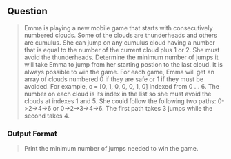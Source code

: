 ## Question
> Emma is playing a new mobile game that starts with consecutively numbered clouds. Some of the clouds are thunderheads and others are cumulus. She can jump on any cumulus cloud having a number that is equal to the number of the current cloud plus 1 or 2. She must avoid the thunderheads. Determine the minimum number of jumps it will take Emma to jump from her starting postion to the last cloud. It is always possible to win the game.
For each game, Emma will get an array of clouds numbered 0 if they are safe or 1 if they must be avoided. For example, c = [0, 1, 0, 0, 0, 1, 0]  indexed from 0 ... 6. The number on each cloud is its index in the list so she must avoid the clouds at indexes 1 and 5. She could follow the following two paths:  0->2->4->6 or 0->2->3->4->6. The first path takes 3 jumps while the second takes 4.

### Output Format
> Print the minimum number of jumps needed to win the game.
